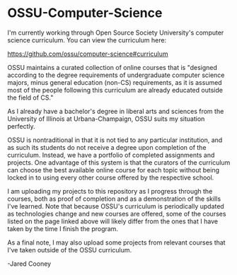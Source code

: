 # OSSU-Computer-Science

I'm currently working through Open Source Society University's computer science curriculum.
You can view the curriculum here:

https://github.com/ossu/computer-science#curriculum

OSSU maintains a curated collection of online courses that is "designed according to the degree requirements
of undergraduate computer science majors, minus general education (non-CS) requirements, as it is
assumed most of the people following this curriculum are already educated outside the field of CS."

As I already have a bachelor's degree in liberal arts and sciences from the University of Illinois
at Urbana-Champaign, OSSU suits my situation perfectly.

OSSU is nontraditional in that it is not tied to any particular institution, and as such its students do not
receive a degree upon completion of the curriculum. Instead, we have a portfolio of completed assignments and
projects. One advantage of this system is that the curators of the curriculum can choose the best available
online course for each topic without being locked in to using every other course offered by the respective school.

I am uploading my projects to this repository as I progress through the courses, both as proof of
completion and as a demonstration of the skills I've learned. Note that because OSSU's curriculum
is periodically updated as technologies change and new courses are offered, some of the courses listed on
the page linked above will likely differ from the ones that I have taken by the time I finish the program.

As a final note, I may also upload some projects from relevant
courses that I've taken outside of the OSSU curriculum.

-Jared Cooney
